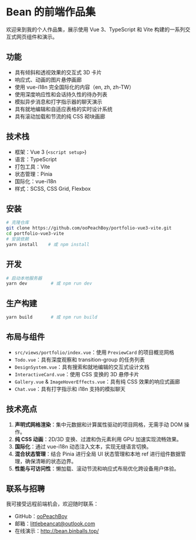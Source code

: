 # Bean 的前端作品集

欢迎来到我的个人作品集，展示使用 Vue 3、TypeScript 和 Vite 构建的一系列交互式网页组件和演示。

## 功能
- 具有倾斜和透视效果的交互式 3D 卡片
- 响应式、动画的图片悬停画廊
- 使用 vue-i18n 完全国际化的内容（en, zh, zh-TW）
- 使用深度响应性和会话持久性的待办列表
- 模拟异步消息和打字指示器的聊天演示
- 具有就地编辑和自适应表格的实时设计系统
- 具有滚动加载和节流的纯 CSS 砌块画廊

## 技术栈
- 框架：Vue 3 (`<script setup>`)
- 语言：TypeScript
- 打包工具：Vite
- 状态管理：Pinia
- 国际化：vue-i18n
- 样式：SCSS, CSS Grid, Flexbox

## 安装
```bash
# 克隆仓库
git clone https://github.com/ooPeachBoy/portfolio-vue3-vite.git
cd portfolio-vue3-vite
# 安装依赖
yarn install    # 或 npm install
```

## 开发
```bash
# 启动本地服务器
yarn dev         # 或 npm run dev
```

## 生产构建
```bash
yarn build       # 或 npm run build
```

## 布局与组件
- `src/views/portfolio/index.vue`：使用 `PreviewCard` 的项目概览网格
- `Todo.vue`：具有深度观察和 transition-group 的任务列表
- `DesignSystem.vue`：具有搜索和就地编辑的交互式设计文档
- `InteractiveCard.vue`：使用 CSS 变换的 3D 悬停卡片
- `Gallery.vue` & `ImageHoverEffects.vue`：具有纯 CSS 效果的响应式画廊
- `Chat.vue`：具有打字指示和 i18n 支持的模拟聊天

## 技术亮点
1. **声明式网格渲染**：集中元数据和计算属性驱动的项目网格，无需手动 DOM 操作。
2. **纯 CSS 动画**：2D/3D 变换、过渡和伪元素利用 GPU 加速实现流畅效果。
3. **国际化**：通过 vue-i18n 动态注入文本，实现无缝语言切换。
4. **混合状态管理**：结合 Pinia 进行全局 UI 状态管理和本地 ref 进行组件数据管理，确保清晰的状态边界。
5. **性能与可访问性**：懒加载、滚动节流和响应式布局优化跨设备用户体验。

## 联系与招聘
我可接受远程前端机会，欢迎随时联系：
- GitHub：[ooPeachBoy](https://github.com/ooPeachBoy)
- 邮箱：littlebeancat@outlook.com
 - 在线演示：http://bean.binballs.top/
